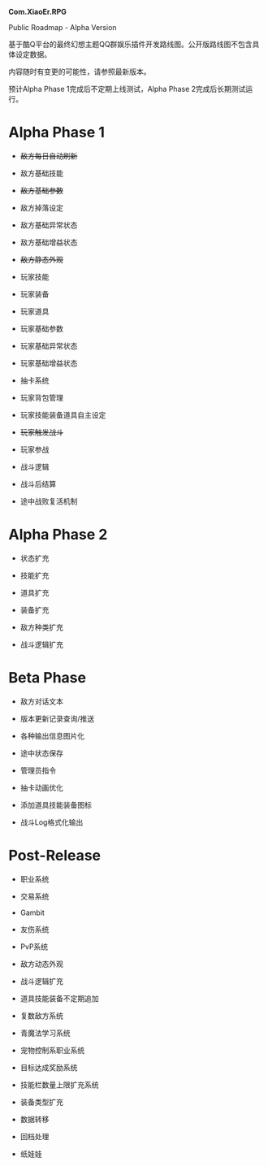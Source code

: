 **Com.XiaoEr.RPG**

Public Roadmap - Alpha Version

基于酷Q平台的最终幻想主题QQ群娱乐插件开发路线图。公开版路线图不包含具体设定数据。

内容随时有变更的可能性，请参照最新版本。

预计Alpha Phase 1完成后不定期上线测试，Alpha Phase 2完成后长期测试运行。

# Alpha Phase 1

* ~~敌方每日自动刷新~~

* 敌方基础技能

* ~~敌方基础参数~~

* 敌方掉落设定

* 敌方基础异常状态

* 敌方基础增益状态

* ~~敌方静态外观~~

* 玩家技能

* 玩家装备

* 玩家道具

* 玩家基础参数

* 玩家基础异常状态

* 玩家基础增益状态

* 抽卡系统

* 玩家背包管理

* 玩家技能装备道具自主设定

* ~~玩家触发战斗~~

* 玩家参战

* 战斗逻辑

* 战斗后结算

* 途中战败复活机制

# Alpha Phase 2

* 状态扩充

* 技能扩充

* 道具扩充

* 装备扩充

* 敌方种类扩充

* 战斗逻辑扩充

# Beta Phase

* 敌方对话文本

* 版本更新记录查询/推送

* 各种输出信息图片化

* 途中状态保存

* 管理员指令

* 抽卡动画优化

* 添加道具技能装备图标

* 战斗Log格式化输出

# Post-Release

* 职业系统

* 交易系统

* Gambit

* 友伤系统

* PvP系统

* 敌方动态外观

* 战斗逻辑扩充

* 道具技能装备不定期追加

* 复数敌方系统

* 青魔法学习系统

* 宠物控制系职业系统

* 目标达成奖励系统

* 技能栏数量上限扩充系统

* 装备类型扩充

* 数据转移

* 回档处理

* 纸娃娃
